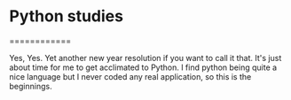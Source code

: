 # Python studies
============

Yes, Yes. Yet another new year resolution if you want to call it that. It's just about time for me to get acclimated to Python.
I find python being quite a nice language but I never coded any real application, so this is the beginnings.